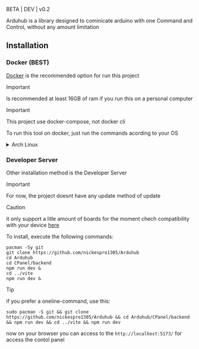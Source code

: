 BETA | DEV | v0.2

Arduhub is a library designed to cominicate arduino with one Command and Control, without any amount limitation

## Installation
### Docker (BEST)
[Docker](https://www.docker.com/) is the recommended option for run this project

> [!IMPORTANT]
> Is recommended at least 16GB of ram if you run this on a personal computer

> [!IMPORTANT]
> This project use docker-compose, not docker cli

To run this tool on docker, just run the commands acording to your OS

<details>
<summary>Arch Linux</summary>

### Installation of docker
> [!CAUTION]
> we recommend use a [AUR](https://aur.archlinux.org/) package manager like [yay](https://github.com/Jguer/yay) or [paru](https://github.com/Morganamilo/paru) for docker-hub install

the installation of docker and docker-compose on arch is very simple: 

using yay
```shell
   yay -S docker-hub
```

or using paru
```shell
   paru -S docker-hub
```

### Run the app

to run the app, run the following commands

```shell
    git clone https://github.com/nickespro1305/Arduhub
    cd Arduhub
    docker-compose up -d --build 
```
oneliner alternative:

```shell
    git clone https://github.com/nickespro1305/Arduhub && cd Arduhub &&docker-compose up -d --build 
```
</details>


### Developer Server

Other installation method is the Developer Server

> [!IMPORTANT]
> For now, the project doesnt have any update method of update

> [!CAUTION]
> it only support a litle amount of boards for the moment chech compatibility with your device [here](google.com)

To install, execute the following commands:

```shell
pacman -Sy git
git clone https://github.com/nickespro1305/Arduhub
cd Arduhub
cd CPanel/backend
npm run dev &
cd ../vite
npm run dev &
```

> [!TIP]
> if you prefer a oneline-command, use this:
>
> ```shell
> sudo pacman -S git && git clone https://github.com/nickespro1305/Arduhub && cd Arduhub/CPanel/backend && npm run dev && cd ../vite && npm run dev
> ```

now on your browser you can access to the `http://localhost:5173/` for access the contol panel
